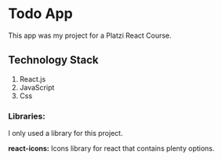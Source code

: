 # Todo App
This app was my project for a Platzi React Course.

## Technology Stack

1. React.js
2. JavaScript
3. Css

### Libraries:

I only used a library for this project.

**react-icons:**
Icons library for react that contains plenty options.



